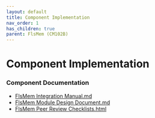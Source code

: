 ```yaml
---
layout: default
title: Component Implementation
nav_order: 1
has_children: true
parent: FlsMem (CM102B)
---
```

# Component Implementation
### Component Documentation

- [FlsMem Integration Manual.md](doc/FlsMem%20Integration%20Manual.md)
- [FlsMem Module Design Document.md](doc/FlsMem%20Module%20Design%20Document.md)
- [FlsMem Peer Review Checklists.html](doc/FlsMem%20Peer%20Review%20Checklists.html)

